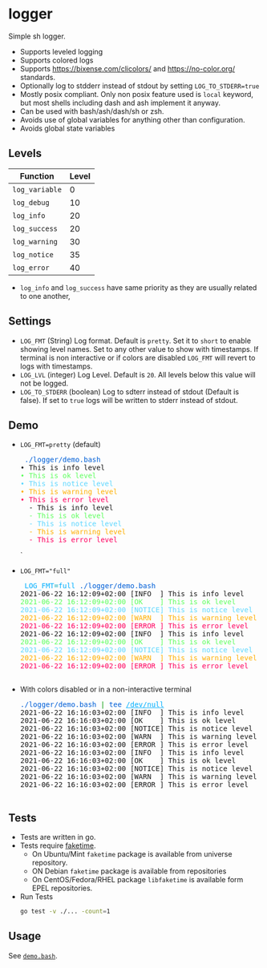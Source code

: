 # logger

Simple sh logger.

- Supports leveled logging
- Supports colored logs
- Supports https://bixense.com/clicolors/ and https://no-color.org/ standards.
- Optionally log to stdderr instead of stdout by setting `LOG_TO_STDERR=true`
- Mostly posix compliant. Only non posix feature used is `local` keyword, but most shells
including dash and ash implement it anyway.
- Can be used with bash/ash/dash/sh or zsh.
- Avoids use of global variables for anything other than configuration.
- Avoids global state variables

## Levels

| Function | Level |
|---|---|
| `log_variable` | 0
| `log_debug` | 10
| `log_info` | 20
| `log_success` | 20
| `log_warning` | 30
| `log_notice` | 35
| `log_error` | 40

- `log_info` and `log_success` have same priority as they are usually related to one another,

## Settings

- `LOG_FMT` (String) Log format. Default is `pretty`. Set it to `short` to enable showing level names. Set to any other value to show with timestamps. If terminal is non interactive or if colors are disabled `LOG_FMT` will revert to logs with timestamps.
- `LOG_LVL` (integer) Log Level. Default is `20`. All levels below this value will not be logged.
- `LOG_TO_STDERR` (boolean) Log to sdterr instead of stdout (Default is false). If set to `true` logs will be written to stderr instead of stdout.

## Demo

- `LOG_FMT=pretty` (default)
  <pre><font color="#B8BB26"></font> <font color="#005FD7">./logger/demo.bash</font>
  • This is info level
  <font color="#5FFF5F">• This is ok level </font>
  <font color="#5FD7FF">• This is notice level </font>
  <font color="#FFAF00">• This is warning level </font>
  <font color="#FF005F">• This is error level </font>
    - This is info level
  <font color="#5FFF5F">  - This is ok level </font>
  <font color="#5FD7FF">  - This is notice level </font>
  <font color="#FFAF00">  - This is warning level </font>
  <font color="#FF005F">  - This is error level </font>
  </pre>`

- `LOG_FMT="full"`
  <pre><font color="#B8BB26"></font> <font color="#00AFFF">LOG_FMT</font><font color="#00A6B2">=</font><font color="#00AFFF">full</font> <font color="#005FD7">./logger/demo.bash</font>
  2021-06-22 16:12:09+02:00 [INFO  ] This is info level
  <font color="#5FFF5F">2021-06-22 16:12:09+02:00 [OK    ] This is ok level </font>
  <font color="#5FD7FF">2021-06-22 16:12:09+02:00 [NOTICE] This is notice level </font>
  <font color="#FFAF00">2021-06-22 16:12:09+02:00 [WARN  ] This is warning level </font>
  <font color="#FF005F">2021-06-22 16:12:09+02:00 [ERROR ] This is error level </font>
  2021-06-22 16:12:09+02:00 [INFO  ] This is info level
  <font color="#5FFF5F">2021-06-22 16:12:09+02:00 [OK    ] This is ok level </font>
  <font color="#5FD7FF">2021-06-22 16:12:09+02:00 [NOTICE] This is notice level </font>
  <font color="#FFAF00">2021-06-22 16:12:09+02:00 [WARN  ] This is warning level </font>
  <font color="#FF005F">2021-06-22 16:12:09+02:00 [ERROR ] This is error level </font>

  </pre>

- With colors disabled or in a non-interactive terminal

  <pre><font color="#005FD7">./logger/demo.bash</font> <font color="#009900">|</font> <font color="#005FD7">tee</font> <font color="#00AFFF"><u style="text-decoration-style:single">/dev/null</u></font>
  2021-06-22 16:16:03+02:00 [INFO  ] This is info level
  2021-06-22 16:16:03+02:00 [OK    ] This is ok level
  2021-06-22 16:16:03+02:00 [NOTICE] This is notice level
  2021-06-22 16:16:03+02:00 [WARN  ] This is warning level
  2021-06-22 16:16:03+02:00 [ERROR ] This is error level
  2021-06-22 16:16:03+02:00 [INFO  ] This is info level
  2021-06-22 16:16:03+02:00 [OK    ] This is ok level
  2021-06-22 16:16:03+02:00 [NOTICE] This is notice level
  2021-06-22 16:16:03+02:00 [WARN  ] This is warning level
  2021-06-22 16:16:03+02:00 [ERROR ] This is error level

  </pre>


## Tests

- Tests are written in go.
- Tests require [faketime](https://github.com/wolfcw/libfaketime).
  - On Ubuntu/Mint `faketime` package is available from universe repository.
  - ON Debian `faketime` package is available from repositories
  - On CentOS/Fedora/RHEL package `libfaketime` is available form EPEL repositories.
- Run Tests
  ```bash
  go test -v ./... -count=1
  ```

## Usage

See [`demo.bash`](./demo.bash).
